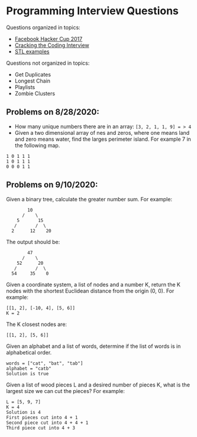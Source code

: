 # Programming Interview Questions

Questions organized in topics:

* [Facebook Hacker Cup 2017](./HackerCup2017)
* [Cracking the Coding Interview](./CrackingTheCodingInterview)
* [STL examples](./stl)

Questions not organized in topics:

* Get Duplicates
* Longest Chain
* Playlists
* Zombie Clusters

## Problems on 8/28/2020:

* How many unique numbers there are in an array: `[3, 2, 1, 1, 9] = > 4`
* Given a two dimensional array of nes and zeros, where one means land and zero means water, find the larges perimeter island. For example 7 in the following map.

```
1 0 1 1 1
1 0 1 1 1
0 0 0 1 1
```

## Problems on 9/10/2020:

Given a binary tree, calculate the greater number sum. For example:

```
        10
      /    \
    5       15
   /       /  \
  2      12    20
```

The output should be:

```
        47
      /    \
    52      20
   /       /  \
  54     35    0
```

Given a coordinate system, a list of nodes and a number K, return the K nodes with the shortest Euclidean distance from the origin (0, 0). For example:

```
[[1, 2], [-10, 4], [5, 6]]
K = 2
```

The K closest nodes are:

```
[[1, 2], [5, 6]]
```

Given an alphabet and a list of words, determine if the list of words is in alphabetical order.

```
words = ["cat", "bat", "tab"]
alphabet = "catb"
Solution is true
```

Given a list of wood pieces L and a desired number of pieces K, what is the largest size we can cut the pieces? For example:

```
L = [5, 9, 7]
K = 4
Solution is 4
First pieces cut into 4 + 1
Second piece cut into 4 + 4 + 1
Third piece cut into 4 + 3
```
